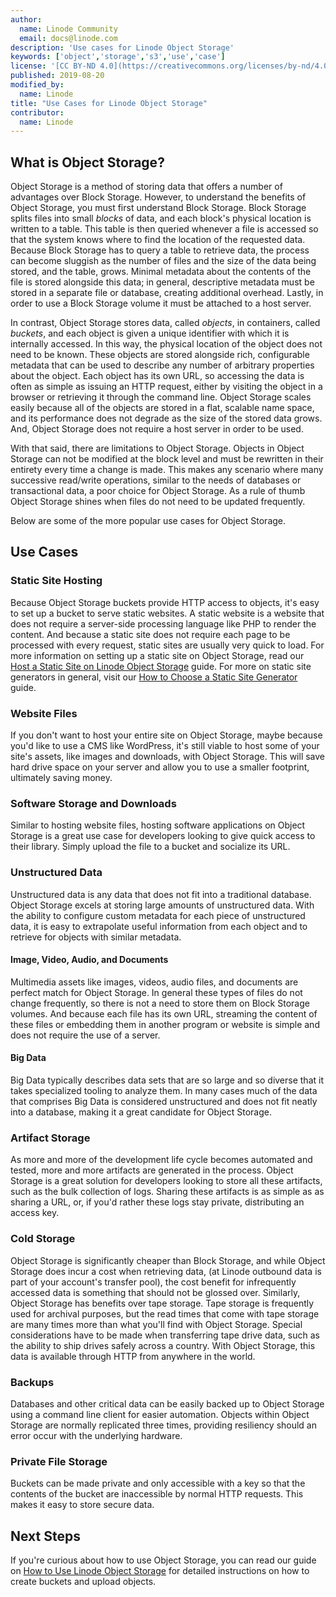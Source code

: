 ```yaml
---
author:
  name: Linode Community
  email: docs@linode.com
description: 'Use cases for Linode Object Storage'
keywords: ['object','storage','s3','use','case']
license: '[CC BY-ND 4.0](https://creativecommons.org/licenses/by-nd/4.0)'
published: 2019-08-20
modified_by:
  name: Linode
title: "Use Cases for Linode Object Storage"
contributor:
  name: Linode
---
```


## What is Object Storage?

Object Storage is a method of storing data that offers a number of advantages over Block Storage. However, to understand the benefits of Object Storage, you must first understand Block Storage. Block Storage splits files into small *blocks* of data, and each block's physical location is written to a table. This table is then queried whenever a file is accessed so that the system knows where to find the location of the requested data. Because Block Storage has to query a table to retrieve data, the process can become sluggish as the number of files and the size of the data being stored, and the table, grows. Minimal metadata about the contents of the file is stored alongside this data; in general, descriptive metadata must be stored in a separate file or database, creating additional overhead. Lastly, in order to use a Block Storage volume it must be attached to a host server.

In contrast, Object Storage stores data, called *objects*, in containers, called *buckets*, and each object is given a unique identifier with which it is internally accessed. In this way, the physical location of the object does not need to be known. These objects are stored alongside rich, configurable metadata that can be used to describe any number of arbitrary properties about the object. Each object has its own URL, so accessing the data is often as simple as issuing an HTTP request, either by visiting the object in a browser or retrieving it through the command line. Object Storage scales easily because all of the objects are stored in a flat, scalable name space, and its performance does not degrade as the size of the stored data grows. And, Object Storage does not require a host server in order to be used.

With that said, there are limitations to Object Storage. Objects in Object Storage can not be modified at the block level and must be rewritten in their entirety every time a change is made. This makes any scenario where many successive read/write operations, similar to the needs of databases or transactional data, a poor choice for Object Storage. As a rule of thumb Object Storage shines when files do not need to be updated frequently.

Below are some of the more popular use cases for Object Storage.

## Use Cases

### Static Site Hosting

Because Object Storage buckets provide HTTP access to objects, it's easy to set up a bucket to serve static websites. A static website is a website that does not require a server-side processing language like PHP to render the content. And because a static site does not require each page to be processed with every request, static sites are usually very quick to load. For more information on setting up a static site on Object Storage, read our [Host a Static Site on Linode Object Storage](/docs/platform/object-storage/host-static-site-object-storage/) guide. For more on static site generators in general, visit our [How to Choose a Static Site Generator](/docs/websites/static-sites/how-to-choose-static-site-generator/) guide.

### Website Files

If you don't want to host your entire site on Object Storage, maybe because you'd like to use a CMS like WordPress, it's still viable to host some of your site's assets, like images and downloads, with Object Storage. This will save hard drive space on your server and allow you to use a smaller footprint, ultimately saving money.

### Software Storage and Downloads

Similar to hosting website files, hosting software applications on Object Storage is a great use case for developers looking to give quick access to their library. Simply upload the file to a bucket and socialize its URL.

### Unstructured Data

Unstructured data is any data that does not fit into a traditional database. Object Storage excels at storing large amounts of unstructured data. With the ability to configure custom metadata for each piece of unstructured data, it is easy to extrapolate useful information from each object and to retrieve for objects with similar metadata.

#### Image, Video, Audio, and Documents

Multimedia assets like images, videos, audio files, and documents are perfect match for Object Storage. In general these types of files do not change frequently, so there is not a need to store them on Block Storage volumes. And because each file has its own URL, streaming the content of these files or embedding them in another program or website is simple and does not require the use of a server.

#### Big Data

Big Data typically describes data sets that are so large and so diverse that it takes specialized tooling to analyze them. In many cases much of the data that comprises Big Data is considered unstructured and does not fit neatly into a database, making it a great candidate for Object Storage.

### Artifact Storage

As more and more of the development life cycle becomes automated and tested, more and more artifacts are generated in the process. Object Storage is a great solution for developers looking to store all these artifacts, such as the bulk collection of logs. Sharing these artifacts is as simple as as sharing a URL, or, if you'd rather these logs stay private, distributing an access key.

### Cold Storage

Object Storage is significantly cheaper than Block Storage, and while Object Storage does incur a cost when retrieving data, (at Linode outbound data is part of your account's transfer pool), the cost benefit for infrequently accessed data is something that should not be glossed over. Similarly, Object Storage has benefits over tape storage. Tape storage is frequently used for archival purposes, but the read times that come with tape storage are many times more than what you'll find with Object Storage. Special considerations have to be made when transferring tape drive data, such as the ability to ship drives safely across a country. With Object Storage, this data is available through HTTP from anywhere in the world.

### Backups

Databases and other critical data can be easily backed up to Object Storage using a command line client for easier automation. Objects within Object Storage are normally replicated three times, providing resiliency should an error occur with the underlying hardware.

### Private File Storage

Buckets can be made private and only accessible with a key so that the contents of the bucket are inaccessible by normal HTTP requests. This makes it easy to store secure data.

## Next Steps

If you're curious about how to use Object Storage, you can read our guide on [How to Use Linode Object Storage](https://linode.com/docs/platform/object-storage/how-to-use-object-storage/) for detailed instructions on how to create buckets and upload objects.
